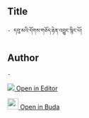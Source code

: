## Title
	- དབུ་མའི་དོགས་གཅོད་རྟེན་འབྱུང་སྙིང་པོ།

## Author
	- 



[<img src="https://img.icons8.com/color/25/000000/edit-property.png"> Open in Editor](http://editor.openpecha.org/P010753)

[<img width="25" src="https://library.bdrc.io/icons/BUDA-small.svg"> Open in Buda](https://library.bdrc.io/show/bdr:IE0OPP010753)
